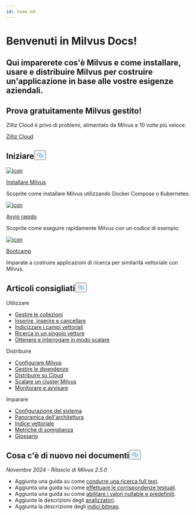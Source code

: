 ```yaml
---
id: home.md
---
```

<div class="doc-h1-wrapper">
<p><h1 class="title">
Benvenuti in Milvus Docs!</h1></p>
<p><h2 class="sub-title">
Qui imparerete cos'è Milvus e come installare, usare e distribuire Milvus per costruire un'applicazione in base alle vostre esigenze aziendali.</h2></p>
</div>
<div class="doc-home-promotion-wrapper">
  <div class="promotion-content">
    <h2 class="promotion-title">Prova gratuitamente Milvus gestito!</h2>
    <p class="promotion-desc">Zilliz Cloud è privo di problemi, alimentato da Milvus e 10 volte più veloce.</p>
  </div>
  <div class="cta-wrapper">
   <a class="cta-global" href="https://cloud.zilliz.com/signup?utm_source=partner&utm_medium=referral&utm_campaign=2025-02-24_doc_home_milvus.io">Zilliz Cloud</a></div>
</div>
<h2 id="Get-Started" class="common-anchor-header">Iniziare<button data-href="#Get-Started" class="anchor-icon" translate="no">
      <svg translate="no"
        aria-hidden="true"
        focusable="false"
        height="20"
        version="1.1"
        viewBox="0 0 16 16"
        width="16"
      >
        <path
          fill="#0092E4"
          fill-rule="evenodd"
          d="M4 9h1v1H4c-1.5 0-3-1.69-3-3.5S2.55 3 4 3h4c1.45 0 3 1.69 3 3.5 0 1.41-.91 2.72-2 3.25V8.59c.58-.45 1-1.27 1-2.09C10 5.22 8.98 4 8 4H4c-.98 0-2 1.22-2 2.5S3 9 4 9zm9-3h-1v1h1c1 0 2 1.22 2 2.5S13.98 12 13 12H9c-.98 0-2-1.22-2-2.5 0-.83.42-1.64 1-2.09V6.25c-1.09.53-2 1.84-2 3.25C6 11.31 7.55 13 9 13h4c1.45 0 3-1.69 3-3.5S14.5 6 13 6z"
        ></path>
      </svg>
    </button></h2><div class="card-wrapper">
<div class="start_card_container">
  
   <a href="/docs/it/install_standalone-docker.md"> <img translate="no" src="/docs/v2.5.x/assets/home_install.svg" alt="icon" />
   </a> <a href="/docs/it/install_standalone-docker.md"> <p class="link-btn">Installare Milvus</p> </a><p>Scoprite come installare Milvus utilizzando Docker Compose o Kubernetes.</p>
</div>
<div class="start_card_container">
  
   <a href="/docs/it/quickstart.md"> <img translate="no" src="/docs/v2.5.x/assets/home_quick_start.svg" alt="icon" />
   </a> <a href="/docs/it/quickstart.md"> <p class="link-btn">Avvio rapido</p> </a><p>Scoprite come eseguire rapidamente Milvus con un codice di esempio.</p>
</div>
<div class="start_card_container">
  
   <a href="/bootcamp"> <img translate="no" src="/docs/v2.5.x/assets/home_bootcamp.svg" alt="icon" />
   </a> <a href="/bootcamp"> <p class="link-btn">Bootcamp</p> </a><p>
  Imparate a costruire applicazioni di ricerca per similarità vettoriale con Milvus.  </p>
</div>
</div>
<h2 id="Recommended-articles" class="common-anchor-header">Articoli consigliati<button data-href="#Recommended-articles" class="anchor-icon" translate="no">
      <svg translate="no"
        aria-hidden="true"
        focusable="false"
        height="20"
        version="1.1"
        viewBox="0 0 16 16"
        width="16"
      >
        <path
          fill="#0092E4"
          fill-rule="evenodd"
          d="M4 9h1v1H4c-1.5 0-3-1.69-3-3.5S2.55 3 4 3h4c1.45 0 3 1.69 3 3.5 0 1.41-.91 2.72-2 3.25V8.59c.58-.45 1-1.27 1-2.09C10 5.22 8.98 4 8 4H4c-.98 0-2 1.22-2 2.5S3 9 4 9zm9-3h-1v1h1c1 0 2 1.22 2 2.5S13.98 12 13 12H9c-.98 0-2-1.22-2-2.5 0-.83.42-1.64 1-2.09V6.25c-1.09.53-2 1.84-2 3.25C6 11.31 7.55 13 9 13h4c1.45 0 3-1.69 3-3.5S14.5 6 13 6z"
        ></path>
      </svg>
    </button></h2><div class="doc-home-recommend-section">
<div class="recomment-item">
  <p>Utilizzare</p>
<ul>
<li><a href="/docs/it/manage-collections.md">Gestire le collezioni</a></li>
<li><a href="/docs/it/insert-update-delete.md">Inserire, inserire e cancellare</a></li>
<li><a href="/docs/it/index-vector-fields.md">Indicizzare i campi vettoriali</a></li>
<li><a href="/docs/it/single-vector-search.md">Ricerca in un singolo vettore</a></li>
<li><a href="/docs/it/get-and-scalar-query.md">Ottenere e interrogare in modo scalare</a></li>
</ul>
</div>
<div class="recomment-item">
  <p>Distribuire</p>
<ul>
<li><a href="/docs/it/configure-docker.md">Configurare Milvus</a></li>
<li><a href="/docs/it/deploy_s3.md">Gestire le dipendenze</a></li>
<li><a href="/docs/it/eks.md">Distribuire su Cloud</a></li>
<li><a href="/docs/it/scaleout.md">Scalare un cluster Milvus</a></li>
<li><a href="/docs/it/monitor_overview.md">Monitorare e avvisare</a></li>
</ul>
</div>
<div class="recomment-item">
  <p>Imparare</p>
<ul>
<li><a href="/docs/it/system_configuration.md">Configurazione del sistema</a></li>
<li><a href="/docs/it/architecture_overview.md">Panoramica dell'architettura</a></li>
<li><a href="/docs/it/index.md">Indice vettoriale</a></li>
<li><a href="/docs/it/metric.md">Metriche di somiglianza</a></li>
<li><a href="/docs/it/glossary.md">Glossario</a></li>
</ul>
</div>
</div>
<div class="doc-home-what-is-new">
<h2 id="Whats-new-in-docs" class="common-anchor-header">Cosa c'è di nuovo nei documenti<button data-href="#Whats-new-in-docs" class="anchor-icon" translate="no">
      <svg translate="no"
        aria-hidden="true"
        focusable="false"
        height="20"
        version="1.1"
        viewBox="0 0 16 16"
        width="16"
      >
        <path
          fill="#0092E4"
          fill-rule="evenodd"
          d="M4 9h1v1H4c-1.5 0-3-1.69-3-3.5S2.55 3 4 3h4c1.45 0 3 1.69 3 3.5 0 1.41-.91 2.72-2 3.25V8.59c.58-.45 1-1.27 1-2.09C10 5.22 8.98 4 8 4H4c-.98 0-2 1.22-2 2.5S3 9 4 9zm9-3h-1v1h1c1 0 2 1.22 2 2.5S13.98 12 13 12H9c-.98 0-2-1.22-2-2.5 0-.83.42-1.64 1-2.09V6.25c-1.09.53-2 1.84-2 3.25C6 11.31 7.55 13 9 13h4c1.45 0 3-1.69 3-3.5S14.5 6 13 6z"
        ></path>
      </svg>
    </button></h2><p><em>Novembre 2024 - Rilascio di Milvus 2.5.0</em></p>
<ul>
<li>Aggiunta una guida su come <a href="/docs/it/full-text-search.md">condurre una ricerca full text</a>.</li>
<li>Aggiunta una guida su come <a href="/docs/it/keyword-match.md">effettuare le corrispondenze testuali</a>.</li>
<li>Aggiunta una guida su come <a href="/docs/it/nullable-and-default.md">abilitare i valori nullable e predefiniti</a>.</li>
<li>Aggiunte le descrizioni degli <a href="/docs/it/analyzer-overview.md">analizzatori</a>.</li>
<li>Aggiunta la descrizione degli <a href="/docs/it/bitmap.md">indici bitmap</a>.</li>
</ul>
</div>
